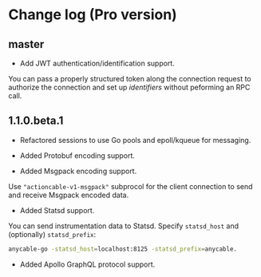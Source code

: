 # Change log (Pro version)

## master

- Add JWT authentication/identification support.

You can pass a properly structured token along the connection request to authorize the connection and set up _identifiers_ without peforming an RPC call.

## 1.1.0.beta.1

- Refactored sessions to use Go pools and epoll/kqueue for messaging.

- Added Protobuf encoding support.

- Added Msgpack encoding support.

Use `"actioncable-v1-msgpack"` subprocol for the client connection to send and receive Msgpack encoded
data.

- Added Statsd support.

You can send instrumentation data to Statsd.
Specify `statsd_host` and (optionally) `statsd_prefix`:

```sh
anycable-go -statsd_host=localhost:8125 -statsd_prefix=anycable.
```

- Added Apollo GraphQL protocol support.
